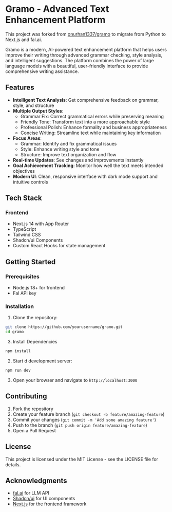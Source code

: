 # Gramo - Advanced Text Enhancement Platform

This project was forked from [onurhan1337/gramo](https://github.com/onurhan1337/gramo) to migrate from Python to Next.js and fal.ai.

Gramo is a modern, AI-powered text enhancement platform that helps users improve their writing through advanced grammar checking, style analysis, and intelligent suggestions. The platform combines the power of large language models with a beautiful, user-friendly interface to provide comprehensive writing assistance.

## Features

- **Intelligent Text Analysis**: Get comprehensive feedback on grammar, style, and structure
- **Multiple Output Styles**:
  - Grammar Fix: Correct grammatical errors while preserving meaning
  - Friendly Tone: Transform text into a more approachable style
  - Professional Polish: Enhance formality and business appropriateness
  - Concise Writing: Streamline text while maintaining key information
- **Focus Areas**:
  - Grammar: Identify and fix grammatical issues
  - Style: Enhance writing style and tone
  - Structure: Improve text organization and flow
- **Real-time Updates**: See changes and improvements instantly
- **Goal Achievement Tracking**: Monitor how well the text meets intended objectives
- **Modern UI**: Clean, responsive interface with dark mode support and intuitive controls

## Tech Stack

### Frontend

- Next.js 14 with App Router
- TypeScript
- Tailwind CSS
- Shadcn/ui Components
- Custom React Hooks for state management

## Getting Started

### Prerequisites

- Node.js 18+ for frontend
- Fal API key

### Installation

1. Clone the repository:

```bash
git clone https://github.com/yourusername/gramo.git
cd gramo
```

3. Install Dependencies

```bash
npm install
```

2. Start d development server:

```bash
npm run dev
```

3. Open your browser and navigate to `http://localhost:3000`

## Contributing

1. Fork the repository
2. Create your feature branch (`git checkout -b feature/amazing-feature`)
3. Commit your changes (`git commit -m 'Add some amazing feature'`)
4. Push to the branch (`git push origin feature/amazing-feature`)
5. Open a Pull Request

## License

This project is licensed under the MIT License - see the LICENSE file for details.

## Acknowledgments

- [fal.ai](https://fal.ai/) for LLM API
- [Shadcn/ui](https://ui.shadcn.com/) for UI components
- [Next.js](https://nextjs.org/) for the frontend framework
